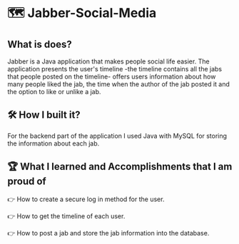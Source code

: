 # :world_map: Jabber-Social-Media

## What is does?
Jabber is a Java application that makes people social life easier. The application presents the user's timeline -the timeline contains all the jabs that people posted on the timeline- offers users information about how many people liked the jab, the time when the author of the jab posted it and the option to like or unlike a jab.

## :hammer_and_wrench: How I built it?
For the backend part of the application I used Java with MySQL for storing the information about each jab.

## :trophy: What I learned and Accomplishments that I am proud of
:point_right: How to create a secure log in method for the user.

:point_right: How to get the timeline of each user.

:point_right: How to post a jab and store the jab information into the database.

